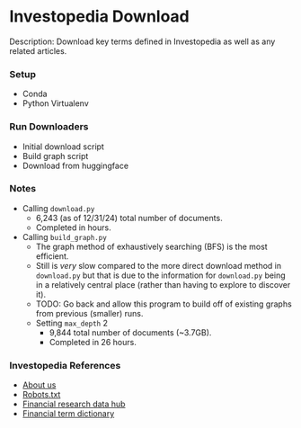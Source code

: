 # Investopedia Download

Description: Download key terms defined in Investopedia as well as any related articles.


### Setup

 - Conda
 - Python Virtualenv


### Run Downloaders

 - Initial download script
 - Build graph script
 - Download from huggingface


### Notes

 - Calling `download.py`
     - 6,243 (as of 12/31/24) total number of documents.
     - Completed in hours.
 - Calling `build_graph.py`
     - The graph method of exhaustively searching (BFS) is the most efficient.
     - Still is *very* slow compared to the more direct download method in `download.py` but that is due to the information for `download.py` being in a relatively central place (rather than having to explore to discover it).
     - TODO: Go back and allow this program to build off of existing graphs from previous (smaller) runs.
     - Setting `max_depth` 2
         - 9,844 total number of documents (~3.7GB).
         - Completed in 26 hours.


### Investopedia References

 - [About us](https://www.investopedia.com/about-us-5093223)
 - [Robots.txt](https://www.investopedia.com/robots.txt)
 - [Financial research data hub](https://www.investopedia.com/financial-research-data-hub-5192040)
 - [Financial term dictionary](https://www.investopedia.com/financial-term-dictionary-4769738)